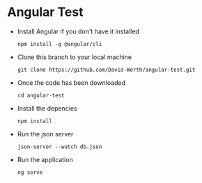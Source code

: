 # Angular Test

- Install Angular if you don't have it installed

  `npm install -g @angular/cli`

- Clone this branch to your local machine

  `git clone https://github.com/David-Werth/angular-test.git`

- Once the code has been downloaded

  `cd angular-test`

- Install the depencies

  `npm install`

- Run the json server

  `json-server --watch db.json`

- Run the application

  `ng serve`

